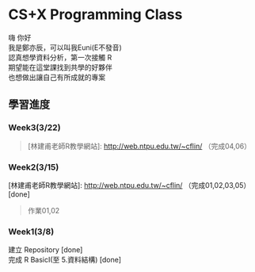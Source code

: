 # CS+X Programming Class
嗨 你好<br>
我是鄭亦辰，可以叫我Euni(E不發音)<br>
認真想學資料分析，第一次接觸 R<br>
期望能在這堂課找到共學的好夥伴<br>
也想做出讓自己有所成就的專案<br>

## 學習進度
### Week3(3/22)
>[林建甫老師R教學網站]: http://web.ntpu.edu.tw/~cflin/ （完成04,06）<br>

### Week2(3/15)
[林建甫老師R教學網站]: http://web.ntpu.edu.tw/~cflin/ （完成01,02,03,05）[done] <br>
> [資料框整理技巧]:https://goo.gl/Qrc77S
>作業01,02

### Week1(3/8)
  建立 Repository [done]<br>
  完成 R BasicI(至 5.資料結構) [done]<br>
